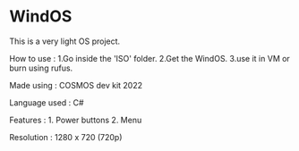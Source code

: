 # WindOS
This is a very light OS project.

How to use : 
        1.Go inside the 'ISO' folder.
        2.Get the WindOS.
        3.use it in VM or burn using rufus.
 
Made using : COSMOS dev kit 2022

Language used : C#

Features : 
        1. Power buttons
        2. Menu


Resolution : 1280 x 720 (720p)
